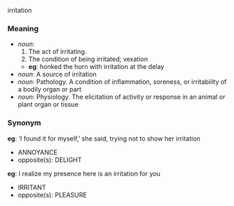 irritation
### Meaning
+ _noun_:
   1. The act of irritating.
   2. The condition of being irritated; vexation
    + __eg__: honked the horn with irritation at the delay
+ _noun_: A source of irritation
+ _noun_: Pathology. A condition of inflammation, soreness, or irritability of a bodily organ or part
+ _noun_: Physiology. The elicitation of activity or response in an animal or plant organ or tissue

### Synonym

__eg__: ‘I found it for myself,’ she said, trying not to show her irritation

+ ANNOYANCE
+ opposite(s): DELIGHT

__eg__: I realize my presence here is an irritation for you

+ IRRITANT
+ opposite(s): PLEASURE


